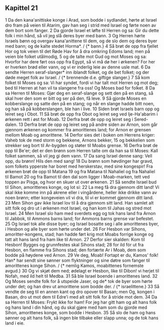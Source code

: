 ## Kapittel 21

1 Da den kana'anittiske konge i Arad, som bodde i sydlandet, hørte at Israel dro fram på veien til Atarim, gav han seg i strid med Israel og førte noen av dem bort som fanger.
2 Da gjorde Israel et løfte til Herren og sa: Gir du dette folk i min hånd, så vil jeg slå deres byer med bann.
3 Og Herren hørte Israels bønn og overgav kana'anittene til dem, og de slo dem og deres byer med bann; og de kalte stedet Horma*. / {* bann.}
4 Så brøt de opp fra fjellet Hor og tok veien til det Røde Hav for å dra omkring Edoms land; men på veien ble folket utålmodig,
5 og de talte mot Gud og mot Moses og sa: Hvorfor har dere ført oss opp fra Egypt, så vi må dø her i ørkenen? For her er hverken brød eller vann, og vi er inderlig leie av denne usle mat.
6 Da sendte Herren seraf-slanger* inn iblandt folket, og de bet folket; og der døde meget folk av Israel. / {* brennende d.e. giftige slanger.}
7 Så kom folket til Moses og sa: Vi har syndet, fordi vi har talt mot Herren og mot deg; bed til Herren at han vil ta slangene fra oss! Og Moses bad for folket.
8 Da sa Herren til Moses: Gjør deg en seraf-slange og sett den på en stang, så skal hver den som er bitt og ser på den, få leve.
9 Så gjorde Moses en kobberslange og satte den på en stang; og når en slange hadde bitt noen, og han så på kobberslangen, ble han i live.
10 Siden brøt Israels barn opp og leiret seg i Obot.
11 Så brøt de opp fra Obot og leiret seg ved Ije-Ha'abarim i ørkenen rett i øst for Moab.
12 Derfra brøt de opp og leiret seg i Sered-dalen.
13 Derfra brøt de opp og leiret seg på andre siden av Arnon, som går gjennom ørkenen og kommer fra amorittenes land; for Arnon er grensen mellom Moab og amorittene.
14 Derfor sies det i boken om Herrens kriger: Vaheb tok de med storm og bekkene, Arnons bekker,
15 og bekkelien som strekker seg bort til Ar-bygden og støter til Moabs grense.
16 Derfra brøt de opp til Be'er; det er den brønn som Herren talte om da han sa til Moses: Kall folket sammen, så vil jeg gi dem vann.
17 Da sang Israel denne sang: Vell opp, du brønn! Hils den med sang!
18 Du brønn som høvdinger har gravd, som folkets ypperste har boret med herskerstav, med sine kongespir! Fra ørkenen brøt de opp til Matana
19 og fra Matana til Nahaliel og fra Nahaliel til Bamot
20 og fra Bamot til den dal som ligger i Moab-marken, tett ved toppen av Pisga, og hvor en skuer ut over ørkenen.
21 Så sendte Israel bud til Sihon, amorittenes konge, og lot si:
22 La meg få dra gjennom ditt land! Vi skal ikke komme inn på akrene eller i vingårdene, heller ikke drikke vann av noen brønn; etter kongeveien vil vi dra, til vi er kommet gjennom ditt land.
23 Men Sihon gav ikke Israel lov til å dra gjennom sitt land. Han samlet alt sitt folk og dro ut i ørkenen mot Israel, og han kom til Jahas og stred mot Israel.
24 Men Israel slo ham med sverdets egg og tok hans land fra Arnon til Jabbok, til Ammons barns land; for Ammons barns grense var befestet.
25 Og Israel tok alle disse byer; og Israel bosatte seg i alle amorittenes byer, i Hesbon og alle byer som hørte under det.
26 For Hesbon var Sihons, amoritter-kongens, stad; han hadde ført krig mot Moabs forrige konge og tatt alt hans land fra ham like til Arnon.
27 Derfor sier skalden: Kom til Hesbon! Bygges og grunnfestes skal Sihons stad;
28 for ild fór ut fra Hesbon, en flamme fra Sihons stad; den fortærte Ar i Moab, dem som bodde på høydene ved Arnon.
29 Ve deg, Moab! Fortapt er du, Kamos' folk! Han* har sendt sine sønner som flyktninger og sine døtre som fanger til amorittenes konge Sihon. / {* nemlig Kamos, moabittenes fornemste avgud.}
30 Og vi skjøt dem ned; ødelagt er Hesbon, like til Dibon! vi herjet til Nofah, med ild helt til Medba.
31 Så ble Israel boende i amorittenes land.
32 Og Moses sendte folk for å utspeide Jaser, og de* tok de byer som hørte under det; og han drev ut amorittene som bodde der. / {* israelittene.}
33 Så vendte de seg til en annen kant og dro opover til Basan; men Og, kongen i Basan, dro ut mot dem til Edre'i med alt sitt folk for å stride mot dem.
34 Da sa Herren til Moses: Frykt ikke for ham! For jeg har gitt ham og alt hans folk og hans land i din hånd, og du skal gjøre med ham som du gjorde med Sihon, amorittenes konge, som bodde i Hesbon.
35 Så slo de ham og hans sønner og alt hans folk, så ingen ble tilbake eller slapp unna; og de tok hans land i eie.
